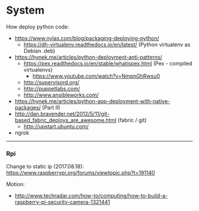# System

How deploy python code:
 * https://www.nylas.com/blog/packaging-deploying-python/
   * https://dh-virtualenv.readthedocs.io/en/latest/ (Python virtualenv as Debian .deb)
 * https://hynek.me/articles/python-deployment-anti-patterns/
   * https://pex.readthedocs.io/en/stable/whatispex.html (Pex - compiled virtualenvs)
     * https://www.youtube.com/watch?v=NmpnGhRwsu0 
   * http://supervisord.org/
   * http://puppetlabs.com/
   * http://www.ansibleworks.com/
 * https://hynek.me/articles/python-app-deployment-with-native-packages/ (Part II)
 * http://dan.bravender.net/2012/5/11/git-based_fabric_deploys_are_awesome.html (fabric / git)
   * http://upstart.ubuntu.com/
 * ngrok
 
 
-----
### Rpi
Change to static ip (2017.08.18): https://www.raspberrypi.org/forums/viewtopic.php?t=191140

Motion:
 * http://www.techradar.com/how-to/computing/how-to-build-a-raspberry-pi-security-camera-1321441
 
